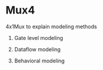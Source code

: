 # Mux4
4x1Mux to explain modeling methods
1. Gate level modeling

2. Dataflow modeling

3. Behavioral modeling
